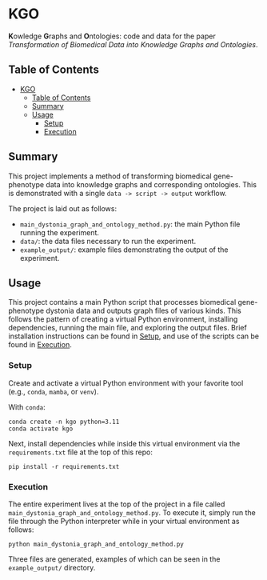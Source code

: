 # KGO

**K**owledge **G**raphs and **O**ntologies: code and data for the paper *Transformation of Biomedical Data into Knowledge Graphs and Ontologies*.

## Table of Contents

- [KGO](#kgo)
  - [Table of Contents](#table-of-contents)
  - [Summary](#summary)
  - [Usage](#usage)
    - [Setup](#setup)
    - [Execution](#execution)

## Summary

This project implements a method of transforming biomedical gene-phenotype data into knowledge graphs and corresponding ontologies.
This is demonstrated with a single `data -> script -> output` workflow.

The project is laid out as follows:

- `main_dystonia_graph_and_ontology_method.py`: the main Python file running the experiment.
- `data/`: the data files necessary to run the experiment.
- `example_output/`: example files demonstrating the output of the experiment.

## Usage

This project contains a main Python script that processes biomedical gene-phenotype dystonia data and outputs graph files of various kinds.
This follows the pattern of creating a virtual Python environment, installing dependencies, running the main file, and exploring the output files.
Brief installation instructions can be found in [Setup](#setup), and use of the scripts can be found in [Execution](#execution).

### Setup

Create and activate a virtual Python environment with your favorite tool (e.g., `conda`, `mamba`, or `venv`).

With `conda`:

```shell
conda create -n kgo python=3.11
conda activate kgo
```

Next, install dependencies while inside this virtual environment via the `requirements.txt` file at the top of this repo:

```shell
pip install -r requirements.txt
```

### Execution

The entire experiment lives at the top of the project in a file called `main_dystonia_graph_and_ontology_method.py`.
To execute it, simply run the file through the Python interpreter while in your virtual environment as follows:

```shell
python main_dystonia_graph_and_ontology_method.py
```

Three files are generated, examples of which can be seen in the `example_output/` directory.
